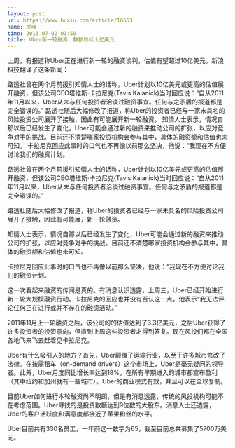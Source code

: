 ```yaml
---
layout: post
url: https://www.huxiu.com/article/16653
name: 虎嗅
time: 2013-07-02 01:59
title: Uber新一轮融资，数额目标上亿美元
---
```

上周，有报道称Uber正在进行新一轮的融资谈判，估值有望超过10亿美元。新浪科技翻译了这条新闻：

路透社曾在两个月前援引知情人士的话称，Uber计划以10亿美元或更高的估值展开融资，但该公司CEO塔维斯·卡拉尼克(Tavis Kalanick)当时回应说：“自从2011年11月以来，Uber从未与任何投资者洽谈过融资事宜。任何与之矛盾的报道都是完全错误的。” 路透社随后大幅修改了报道，称Uber的投资者已经与一家未具名的风险投资公司展开了接触，因此有可能展开新一轮融资。 知情人士表示，情况自那以后已经发生了变化，Uber可能会通过新的融资来推动公司的扩张，以应对竞争对手的挑战。目前还不清楚哪家投资机构会参与其中，具体的融资额和估值也未可知。 卡拉尼克回应此事时的口气也不再像以前那么坚决，他说：“我现在不方便讨论我们的融资计划。

路透社曾在两个月前援引知情人士的话称，Uber计划以10亿美元或更高的估值展开融资，但该公司CEO塔维斯·卡拉尼克(Tavis Kalanick)当时回应说：“自从2011年11月以来，Uber从未与任何投资者洽谈过融资事宜。任何与之矛盾的报道都是完全错误的。”

路透社随后大幅修改了报道，称Uber的投资者已经与一家未具名的风险投资公司展开了接触，因此有可能展开新一轮融资。

知情人士表示，情况自那以后已经发生了变化，Uber可能会通过新的融资来推动公司的扩张，以应对竞争对手的挑战。目前还不清楚哪家投资机构会参与其中，具体的融资额和估值也未可知。

卡拉尼克回应此事时的口气也不再像以前那么坚决，他说：“我现在不方便讨论我们的融资计划。

这一次看起来融资的传闻是真的。有消息认识透露，上周三，Uber已经开始进行新一轮大规模融资行动。卡拉尼克的回应也并没有否认这一点，他表示“我无法评论任何正在进行或并不存在的融资活动。”

2011年11月上一轮融资之后，该公司的的估值达到了3.3亿美元，之后Uber获得了许多投资者的投资意向，但直到上周这些投资者才得到答复。现在风投们都在全国各地飞来飞去赶着见卡拉尼克。

Uber有什么吸引人的地方？首先，Uber颠覆了运输行业，以至于许多城市修改了法律。在按需租车（on-demand drivers）这个市场上，Uber是毫无疑问的领导者。此外，Uber月度同比增长率达到18%，在所有早期进入的城市都宣布盈利（其中纽约和加州就有一些城市）。Uber的商业模式有效，并且可以在全球复制。

目前Uber如何进行本轮融资尚不明朗，但是有消息透露，传统的风投机构可能不在考虑范围。Uber寻找的是投资数额达到9位数的大股东。消息人士还透露，Uber的客户活跃度和满意度都接近了苹果粉丝的水平。

Uber目前共有330名员工，一年前这一数字为65，截至目前总共募集了5700万美元。

